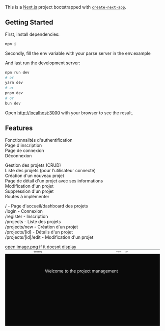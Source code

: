 This is a [Next.js](https://nextjs.org) project bootstrapped with [`create-next-app`](https://nextjs.org/docs/pages/api-reference/create-next-app).

## Getting Started


First, install dependencies:

```bash
npm i
```
Secondly, fill the env variable with your parse server in the env.example

And last run the development server:

```bash
npm run dev
# or
yarn dev
# or
pnpm dev
# or
bun dev
```

Open [http://localhost:3000](http://localhost:3000) with your browser to see the result.

## Features
Fonctionnalités d'authentification  
Page d'inscription  
Page de connexion  
Déconnexion  

Gestion des projets (CRUD)  
Liste des projets (pour l'utilisateur connecté)  
Création d'un nouveau projet  
Page de détail d'un projet avec ses informations  
Modification d'un projet  
Suppression d'un projet  
Routes à implémenter  

/ - Page d'accueil/dashboard des projets  
/login - Connexion  
/register - Inscription  
/projects - Liste des projets  
/projects/new - Création d'un projet  
/projects/[id] - Détails d'un projet  
/projects/[id]/edit - Modification d'un projet  


open image.png if it doesnt display  
![alt text](image.png)